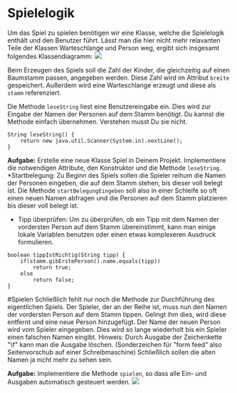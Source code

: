 # Spielelogik
Um das Spiel zu spielen benötigen wir eine Klasse, welche die Spielelogik enthält und den Benutzer führt. Lässt man die hier nicht mehr relavanten Teile der Klassen Warteschlange und Person weg, ergibt sich insgesamt folgendes Klassendiagramm: 
![](http://inf-schule.de/content/programmierung/oopjava/beziehungen/platzda/spielelogik/KlassendiagrammGesamt.png)

Beim Erzeugen des Spiels soll die Zahl der Kinder, die gleichzeitig auf einen Baumstamm passen, angegeben werden. Diese Zahl wird im Attribut `breite` gespeichert. Außerdem wird eine Warteschlange erzeugt und diese als `stamm` referenziert. 

Die Methode `leseString` liest eine Benutzereingabe ein. Dies wird zur Eingabe der Namen der Personen auf dem Stamm benötigt. Du kannst die Methode einfach übernehmen. Verstehen musst Du sie nicht.


```
String leseString() {
    return new java.util.Scanner(System.in).nextLine();
}
```
**Aufgabe:**
Erstelle eine neue Klasse Spiel in Deinem Projekt. Implementiere die notwendigen Attribute, den Konstruktor und die Methode `leseString`.
*Startbelegung: Zu Beginn des Spiels sollen die Spieler reihum die Namen der Personen eingeben, die auf dem Stamm stehen, bis dieser voll belegt ist. Die Methode `startBelegungEingeben` soll also in einer Schleife so oft einen neuen Namen abfragen und die Personen auf dem Stamm platzieren bis dieser voll belegt ist.
* Tipp überprüfen: Um zu überprüfen, ob ein Tipp mit dem Namen der vordersten Person auf dem Stamm übereinstimmt, kann man einige lokale Variablen benutzen oder einen etwas komplexeren Ausdruck formulieren.




```
boolean tippIstRichtig(String tipp) {
    if(stamm.gibErstePerson().name.equals(tipp))
        return true;
    else
        return false;
}
```
#Spielen
Schließlich fehlt nur noch die Methode zur Durchführung des eigentlichen Spiels. Der Spieler, der an der Reihe ist, muss nun den Namen der vordersten Person auf dem Stamm tippen. Gelingt ihm dies, wird diese entfernt und eine neue Person hinzugefügt. Der Name der neuen Person wird vom Spieler eingegeben. Dies wird so lange wiederholt bis ein Spieler einen falschen Namen eingibt. Hinweis: Durch Ausgabe der Zeichenkette "\f" kann man die Ausgabe löschen. (Sonderzeichen für "form feed" also Seitenvorschub auf einer Schreibmaschine) Schließlich sollen die alten Namen ja nicht mehr zu sehen sein. 

**Aufgabe:**
Implementiere die Methode `spielen`, so dass alle Ein- und Ausgaben automatisch gesteuert werden. 
![](http://inf-schule.de/content/programmierung/oopjava/beziehungen/platzda/spielelogik/spielen.svg)



